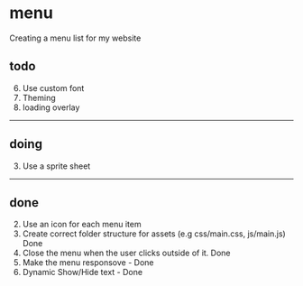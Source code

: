 # menu
Creating a menu list for my website

## todo
6. Use custom font
8. Theming
9. loading overlay
--------------------------------------------------------
## doing

3. Use a sprite sheet

--------------------------------------------------------
## done
2. Use an icon for each menu item
1. Create correct folder structure for assets (e.g css/main.css, js/main.js) Done
4. Close the menu when the user clicks outside of it. Done
5. Make the menu responsove - Done
7. Dynamic Show/Hide text - Done